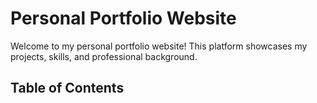 # Personal Portfolio Website

Welcome to my personal portfolio website! This platform showcases my projects, skills, and professional background.

## Table of Contents
